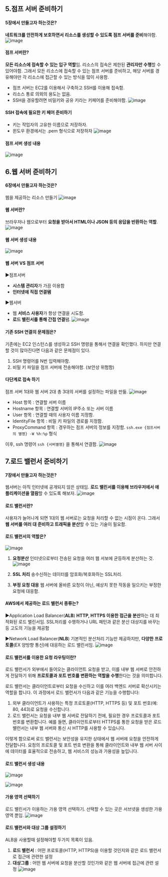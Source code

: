 ## 5.점프 서버 준비하기  
#### 5장에서 만들고자 하는것은?
**네트워크를 안전하게 보호하면서 리소스를 생성할 수 있도록 점프 서버를 준비**해야함.
![image](https://github.com/sprae114/Study/assets/52237184/a2df43e2-0e61-40c2-bac1-cb9beed0ce1f)


#### 점프 서버란?
**모든 리소스에 접속할 수 있는 입구 역할**임. 리소스의 접속은 제한된 **관리자만 수행**할 수 있어야함. 그래서 모든 리소스에 접속할 수 있는 점프 서버를 준비하고, 해당 서버를 경유해야만 각 리소스에 접근할 수 있는 방식을 많이 사용함.

- 점프 서버는 EC2를 이용해서 구축하고 SSH를 이용해 접속함. 
- 리소스 통로 의외의 용도는 없음. 
- SSH을 경유할려면 비밀키와 공유 키라는 키페어를 준비해야함.
![image](https://github.com/sprae114/Study/assets/52237184/47ab267b-d850-4468-aabd-02622dbd13a7)


#### SSH 접속에 필요한 키 페어 준비하기
- 키는 작업자의 고유한 이름으로 저장하자.
- 윈도우 환경에서는 .pem 형식으로 저장하자
![image](https://github.com/sprae114/Study/assets/52237184/694b9de7-b0d3-423e-8280-0165006fc17f)


#### 점프 서버 생성 내용
![image](https://github.com/sprae114/Study/assets/52237184/b3aa986f-8d3b-452b-acb4-b9a70603f11a)

  
## 6.웹 서버 준비하기  
#### 6장에서 만들고자 하는것은?
웹을 제공하는 리소스 만들기
![image](https://github.com/sprae114/Study/assets/52237184/24e14ba3-4b86-4a6d-ab58-cb8cc04f8101)


#### 웹 서버란?
브라우저나 웹으로부터 **요청을 받아서 HTML이나 JSON 등의 응답을 반환하는 역할**.
![image](https://github.com/sprae114/Study/assets/52237184/803d82f5-7885-45a2-9398-c15edadd2515)


#### 웹 서버 생성 내용
![image](https://github.com/sprae114/Study/assets/52237184/aa1b67b9-eda9-4ca2-86a5-23ae721463ab)


#### 웹 서버 VS 점프 서버
▶점프서버
- **시스템 관리자**가 가끔 이용함
- **인터넷에 직접 연결됌**

▶웹서버
- 웹 **서비스 사용자**가 항상 연결을 시도함.
- **로드 밸린서를 통해 간접 연결**됌.
![image](https://github.com/sprae114/Study/assets/52237184/2ea4825c-d9a6-4fd9-8302-b8d247475c9c)


#### 기존 SSH 연결의 문제점은?
기존에는 EC2 인스턴스를 생성하고 SSH 명령을 통해서 연결을 확인했다. 하지만 연결할 것이 많아진다면 다음과 같은 문제점이 있다.
1) SSH 명령어를 N번 입력해야함.
2) 비밀 키 파일을 점프 서버에 전송해야함. (보안상 위험함)


#### 다단계로 접속 하기
점프 서버 1대와 웹 서버 2대 총 3대의 서버를 설정하는 파일을 만듦.
![image](https://github.com/sprae114/Study/assets/52237184/058a7777-0234-4188-bc4a-a830f61bab34)
- Host 항목 : 연결할 서버 이름
- Hostname 항목 : 연결할 서버의 IP주소 또는 서버 이름
- User 항목 : 연결할 때의 사용자 이름 지정함.
- IdentityFile 항목 : 비밀 키 파일의 경로를 지정함.
- ProxyCommand 항목 : 경우하는 점프 서버의 정보를 지정함. `ssh.exe {점프서버의 별명} -W %h:%p` 형식

이후, ssh 명령어 `ssh {서버별명}` 을 통해서 연결함.
![image](https://github.com/sprae114/Study/assets/52237184/fc8d7644-bdf3-49cf-a02a-bdf4d9e87452)

  
## 7.로드 밸런서 준비하기
#### 7장에서 만들고자 하는것은?
웹서버는 아직 인터넷에 공개되지 않은 상태임. **로드 밸린서를 이용해 브라우저에서 애플리케이션을 열람**할 수 있도록 해보자.
![image](https://github.com/sprae114/Study/assets/52237184/97fb5013-8028-4c0f-9e51-4fa051441130)


#### 로드 밸런서란? 
사용자가 늘어나게 되면 1대의 웹 서버로는 요청을 처리할 수 없는 시점이 온다. 그래서 **웹 서버를 여러 대 준비하고 트래픽을 분산**할 수 있는 기술이 필요함. 


#### 로드 밸런서의 역할은?
![image](https://github.com/sprae114/Study/assets/52237184/97ff0d32-4534-4e10-bf82-4ded19cede5a)

1) **요청분산**
인터넷으로부터 전송된 요청을 여러 웹 서보에 균등하게 분산하는 것.
![image](https://github.com/sprae114/Study/assets/52237184/c91152f6-5b56-49f5-a9f7-f6bba77ccec0)

2) **SSL 처리**
송수신하는 데이터를 암호화/복호화하는 SSL처리.

3) **부정 요청 대응**
웹 서버에 올바른 요청이 아닌, 예상치 못한 작동을 일으키는 부정한 요청에 대응함.


#### AWS에서 제공하는 로드 밸런서 종류는?
▶Application Load Balancer(**ALB**)
**HTTP, HTTPS 이용한 접근을 분산**하는 데 최적화된 로드 밸린서임. SSL처리를 수행하거나 URL 패턴과 같은 분산 대상지를 바꾸는 등 고도의 기능을 제공함

▶Network Load Balancer(**NLB**)
기본적인 분산처리 기능만 제공하지만, **다양한 프로토콜**(EX 양방향 통신)에 대응하는 로드 밸린서임.
![image](https://github.com/sprae114/Study/assets/52237184/35f73e57-0550-4be1-9864-90e608c7c110)


#### 로드 밸런서를 이용한 요청 라우팅이란?
로드 밸런서가 외부에서 들어오는 클라이언트 요청을 받고, 이를 내부 웹 서버로 안전하게 전달하기 위해 **프로토콜과 포트 번호를 변환하는 역할을 수행**한다는 것을 의미합니다.

로드 밸런서는 클라이언트로부터 요청을 수신하고 이를 여러 백엔드 서버로 확산시키는 역할을 합니다. 이 과정에서 로드 밸런서가 다음과 같은 기능을 수행합니다:

1. 외부 클라이언트가 사용하는 특정 프로토콜(HTTP, HTTPS 등) 및 포트 번호(예: 80, 443)로 요청을 수신합니다.
2. 로드 밸런서는 요청을 내부 웹 서버로 전달하기 전에, 필요한 경우 프로토콜과 포트 번호를 변환합니다. 예를 들면, 클라이언트로부터 HTTPS를 통한 요청을 받은 로드 밸런서는 내부 웹 서버와 통신 시 HTTP를 사용할 수 있습니다.

이렇게 함으로써 로드 밸런서는 보안성을 유지한 상태에서 웹 서버에 요청을 안전하게 전달합니다. 요청의 프로토콜 및 포트 번호 변환을 통해 클라이언트와 내부 웹 서버 사이에 데이터를 효율적으로 전송하고, 웹 서비스의 성능과 가용성을 높입니다.


#### 로드 밸런서 생성 내용
![image](https://github.com/sprae114/Study/assets/52237184/00a4c166-924e-48b0-9812-2186f6de804d)

![image](https://github.com/sprae114/Study/assets/52237184/de2b9fd8-30bc-43b1-a36e-b872b2db9ebe)


#### 가용 영역 선택하기
로드 밸린서가 이용하는 가용 영역 선택하기. 선택할 수 있는 곳은 서브넷을 생성한 가용영역 뿐임.
![image](https://github.com/sprae114/Study/assets/52237184/4f98f375-f9b5-4a97-a38b-a5037ea2a426)


#### 로드 밸런서와 대상 그룹 설정하기
ALB을 사용할때 설정해야할 두가지 목록이 있음.
1) **로드 밸런서** : 어떤 프로토콜(HTTP, HTTPS)을 이용할 것인지와 같은 로드 밸런서로 접근에 관련한 설정
2) **대상그룹** : 어떤 웹 서버에 요청을 분산할 것인가와 같은 웹 서버에 접근에 관련 설정
![image](https://github.com/sprae114/Study/assets/52237184/372ce184-b300-4296-b1fa-d947c8c0b9c8)

